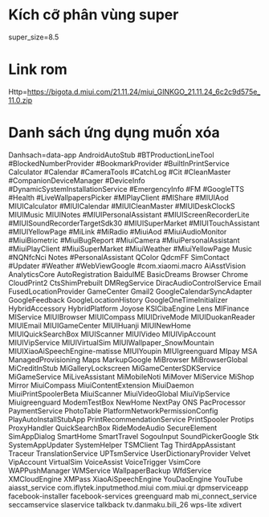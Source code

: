 # Kích cỡ phân vùng super
super_size=8.5

# Link rom

Http=https://bigota.d.miui.com/21.11.24/miui_GINKGO_21.11.24_6c2c9d575e_11.0.zip

# Danh sách ứng dụng muốn xóa
Danhsach=data-app AndroidAutoStub #BTProductionLineTool #BlockedNumberProvider #BookmarkProvider #BuiltInPrintService Calculator #Calendar #CameraTools #CatchLog #Cit #CleanMaster #CompanionDeviceManager #DeviceInfo #DynamicSystemInstallationService #EmergencyInfo #FM #GoogleTTS #Health #LiveWallpapersPicker #MIPlayClient #MIShare #MIUIAod MIUICalculator #MIUICalendar #MIUICleanMaster #MIUIDeskClockS MIUIMusic MIUINotes #MIUIPersonalAssistant #MIUIScreenRecorderLite #MIUISoundRecorderTargetSdk30 #MIUISuperMarket #MIUITouchAssistant #MIUIYellowPage #MiLink #MiRadio #MiuiAod #MiuiAudioMonitor #MiuiBiometric #MiuiBugReport #MiuiCamera #MiuiPersonalAssistant #MiuiPlayClient #MiuiSuperMarket #MiuiWeather #MiuiYellowPage Music #NQNfcNci Notes #PersonalAssistant QColor QdcmFF SimContact #Updater #Weather #WebViewGoogle #com.xiaomi.macro AiAsstVision AnalyticsCore AutoRegistration BaiduIME BasicDreams Browser Chrome CloudPrint2 CtsShimPrebuilt DMRegService DiracAudioControlService Email FusedLocationProvider GameCenter Gmail2 GoogleCalendarSyncAdapter GoogleFeedback GoogleLocationHistory GoogleOneTimeInitializer HybridAccessory HybridPlatform Joyose KSICibaEngine Lens MIFinance MIService MIUIBrowser MIUICompass MIUIDriveMode MIUIDuokanReader MIUIEmail MIUIGameCenter MIUIHuanji MIUINewHome MIUIQuickSearchBox MIUIScanner MIUIVideo MIUIVipAccount MIUIVipService MIUIVirtualSim MIUIWallpaper_SnowMountain MIUIXiaoAiSpeechEngine-matisse MIUIYoupin MIUIgreenguard MIpay MSA ManagedProvisioning Maps MarkupGoogle MiBrowser MiBrowserGlobal MiCreditInStub MiGalleryLockscreen MiGameCenterSDKService MiGameService MiLiveAssistant MiMobileNoti MiMover MiService MiShop Mirror MiuiCompass MiuiContentExtension MiuiDaemon MiuiPrintSpoolerBeta MiuiScanner MiuiVideoGlobal MiuiVipService Miuigreenguard ModemTestBox NewHome NextPay ONS PacProcessor PaymentService PhotoTable PlatformNetworkPermissionConfig PlayAutoInstallStubApp PrintRecommendationService PrintSpooler Protips ProxyHandler QuickSearchBox RideModeAudio SecureElement SimAppDialog SmartHome SmartTravel SogouInput SoundPickerGoogle Stk SystemAppUpdater SystemHelper TSMClient Tag ThirdAppAssistant Traceur TranslationService UPTsmService UserDictionaryProvider Velvet VipAccount VirtualSim VoiceAssist VoiceTrigger VsimCore WAPPushManager WMService WallpaperBackup WfdService XMCloudEngine XMPass XiaoAiSpeechEngine YouDaoEngine YouTube aiasst_service com.iflytek.inputmethod.miui com.miui.qr dpmserviceapp facebook-installer facebook-services greenguard mab mi_connect_service seccamservice slaservice talkback tv.danmaku.bili_26 wps-lite xdivert

